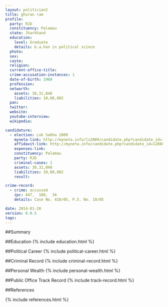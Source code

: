 ```yaml
---
layout: politician2
title: ghuran ram
profile: 
  party: RJD
  constituency: Palamau
  state: Jharkhand
  education: 
    level: Graduate
    details: b.a.hon in political scince
  photo: 
  sex: 
  caste: 
  religion: 
  current-office-title: 
  crime-accusation-instances: 1
  date-of-birth: 1968
  profession: 
  networth: 
    assets: 38,31,048
    liabilities: 10,60,802
  pan: 
  twitter: 
  website: 
  youtube-interview: 
  wikipedia: 

candidature: 
  - election: Lok Sabha 2009
    myneta-link: http://myneta.info/ls2009/candidate.php?candidate_id=1280
    affidavit-link: http://myneta.info/candidate.php?candidate_id=1280&scan=original
    expenses-link: 
    constituency: Palamau 
    party: RJD
    criminal-cases: 1
    assets: 38,31,048
    liabilities: 10,60,802
    result:  

crime-record: 
  - crime: accussed
    ipc: 447,  188,  34
    details: Case No. 410/05, P.S. No. 10/05 

date: 2014-01-28
version: 0.0.5
tags: 
---
```

##Summary


##Education
{% include education.html %}


##Political Career
{% include political-career.html %}


##Criminal Record
{% include criminal-record.html %}


##Personal Wealth
{% include personal-wealth.html %}


##Public Office Track Record
{% include track-record.html %}


##References


{% include references.html %}